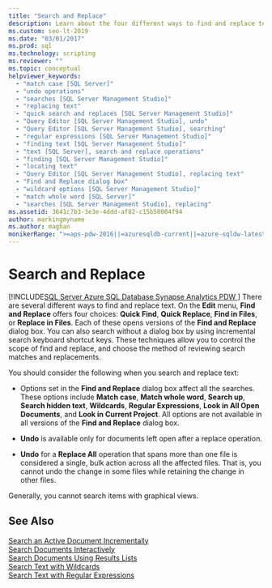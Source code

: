 ```yaml
---
title: "Search and Replace"
description: Learn about the four different ways to find and replace text, each of which displays its own version of the Find and Replace dialog box. The Find and Replace option settings affect all these ways of searching. 
ms.custom: seo-lt-2019
ms.date: "03/01/2017"
ms.prod: sql
ms.technology: scripting
ms.reviewer: ""
ms.topic: conceptual
helpviewer_keywords: 
  - "match case [SQL Server]"
  - "undo operations"
  - "searches [SQL Server Management Studio]"
  - "replacing text"
  - "quick search and replaces [SQL Server Management Studio]"
  - "Query Editor [SQL Server Management Studio], undo"
  - "Query Editor [SQL Server Management Studio], searching"
  - "regular expressions [SQL Server Management Studio]"
  - "finding text [SQL Server Management Studio]"
  - "text [SQL Server], search and replace operations"
  - "finding [SQL Server Management Studio]"
  - "locating text"
  - "Query Editor [SQL Server Management Studio], replacing text"
  - "Find and Replace dialog box"
  - "wildcard options [SQL Server Management Studio]"
  - "match whole word [SQL Server]"
  - "searches [SQL Server Management Studio], replacing"
ms.assetid: 3641c7b3-3e3e-4ddd-af82-c15b50004f94
author: markingmyname
ms.author: maghan
monikerRange: ">=aps-pdw-2016||=azuresqldb-current||=azure-sqldw-latest||>=sql-server-2016||=sqlallproducts-allversions||>=sql-server-linux-2017||=azuresqldb-mi-current"
---
```

# Search and Replace
[!INCLUDE[SQL Server Azure SQL Database Synapse Analytics PDW ](../../includes/applies-to-version/sql-asdb-asdbmi-asa-pdw.md)]
  There are several different ways to find and replace text. On the **Edit** menu, **Find and Replace** offers four choices: **Quick Find**, **Quick Replace**, **Find in Files**, or **Replace in Files**. Each of these opens versions of the **Find and Replace** dialog box. You can also search without a dialog box by using incremental search keyboard shortcut keys. These techniques allow you to control the scope of find and replace, and choose the method of reviewing search matches and replacements.  
  
 You should consider the following when you search and replace text:  
  
-   Options set in the **Find and Replace** dialog box affect all the searches. These options include **Match case**, **Match whole word**, **Search up**, **Search hidden text**, **Wildcards**, **Regular Expressions**, **Look in All Open Documents**, and **Look in Current Project**. All options are not available in all versions of the **Find and Replace** dialog box.  
  
-   **Undo** is available only for documents left open after a replace operation.  
  
-   **Undo** for a **Replace All** operation that spans more than one file is considered a single, bulk action across all the affected files. That is, you cannot undo the change in some files while retaining the change in other files.  
  
 Generally, you cannot search items with graphical views.  
  
## See Also  
 [Search an Active Document Incrementally](../../relational-databases/scripting/search-an-active-document-incrementally.md)   
 [Search Documents Interactively](../../relational-databases/scripting/search-documents-interactively.md)   
 [Search Documents Using Results Lists](../../relational-databases/scripting/search-documents-using-results-lists.md)   
 [Search Text with Wildcards](../../relational-databases/scripting/search-text-with-wildcards.md)   
 [Search Text with Regular Expressions](../../relational-databases/scripting/search-text-with-regular-expressions.md)  
  
  
